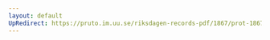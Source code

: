 ```yaml
---
layout: default
UpRedirect: https://pruto.im.uu.se/riksdagen-records-pdf/1867/prot-1867--fk--125/prot-1867--fk--125_001.pdf
---
```

